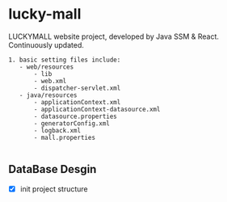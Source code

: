 # lucky-mall
 LUCKYMALL website project, developed by Java SSM &amp; React. Continuously updated.
 ```
 1. basic setting files include:
    - web/resources
        - lib
        - web.xml
        - dispatcher-servlet.xml
    - java/resources
        - applicationContext.xml
        - applicationContext-datasource.xml
        - datasource.properties
        - generatorConfig.xml
        - logback.xml
        - mall.properties
    
 ```
 ## DataBase Desgin
 - [x] init project structure